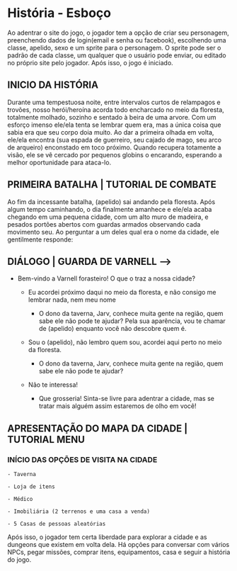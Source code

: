 # História - Esboço

Ao adentrar o site do jogo, o jogador tem a opção de criar seu personagem, preenchendo dados de login(email e senha ou facebook), escolhendo uma classe, apelido, sexo e um sprite para o personagem. O sprite pode ser o padrão de cada classe, um qualquer que o usuário pode enviar, ou editado no próprio site pelo jogador. Após isso, o jogo é iniciado.


## INICIO DA HISTÓRIA

Durante uma tempestuosa noite, entre intervalos curtos de relampagos e trovões, nosso herói/heroína acorda todo encharcado no meio da floresta, totalmente molhado, sozinho e sentado à beira de uma arvore. Com um esforço imenso ele/ela tenta se lembrar quem era, mas a única coisa que sabia era que seu corpo doia muito. 
Ao dar a primeira olhada em volta, ele/ela encontra (sua espada de guerreiro, seu cajado de mago, seu arco de arqueiro) enconstado em toco próximo.
Quando recupera totamente a visão, ele se vê cercado por pequenos globins o encarando, esperando a melhor oportunidade para ataca-lo.

## PRIMEIRA BATALHA | TUTORIAL DE COMBATE

Ao fim da incessante batalha, (apelido) sai andando pela floresta. Após algum tempo caminhando, o dia finalmente amanhece e ele/ela acaba chegando em uma pequena cidade, com um alto muro de madeira, e pesados portões abertos com guardas armados observando cada movimento seu. Ao perguntar a um deles qual era o nome da cidade, ele gentilmente responde:


## DIÁLOGO | GUARDA DE VARNELL -->
- Bem-vindo a Varnell forasteiro! O que o traz a nossa cidade?

	- Eu acordei próximo daqui no meio da floresta, e não consigo me lembrar nada, nem meu nome
		- O dono da taverna, Jarv, conhece muita gente na região, quem sabe ele não pode te ajudar? Pela sua aparência, vou te chamar de (apelido) enquanto você não descobre quem é.

	- Sou o (apelido), não lembro quem sou, acordei aqui perto no meio da floresta.
		- O dono da taverna, Jarv, conhece muita gente na região, quem sabe ele não pode te ajudar?

	- Não te interessa! 
		- Que grosseria! Sinta-se livre para adentrar a cidade, mas se tratar mais alguém assim estaremos de olho em você!


## APRESENTAÇÃO DO MAPA DA CIDADE | TUTORIAL MENU

### INÍCIO DAS OPÇÕES DE VISITA NA CIDADE

	- Taverna

	- Loja de itens

	- Médico

	- Imobiliária (2 terrenos e uma casa a venda)

	- 5 Casas de pessoas aleatórias

Após isso, o jogador tem certa liberdade para explorar a cidade e as dungeons que existem em volta dela. Há opções para conversar com vários NPCs, pegar missões, comprar itens, equipamentos, casa e seguir a história do jogo.